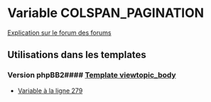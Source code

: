 # Variable COLSPAN_PAGINATION
[Explication sur le forum des forums](http://forum.forumactif.com/t294113-listing-des-variables#COLSPAN_PAGINATION)
## Utilisations dans les templates
### Version phpBB2#### [Template viewtopic_body](subsilver/viewtopic_body.md)
* [Variable à la ligne 279](../subsilver/viewtopic_body.tpl#L279)